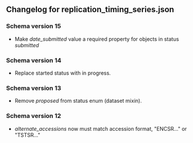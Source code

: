 ## Changelog for replication_timing_series.json

### Schema version 15

* Make *date_submitted* value a required property for objects in status *submitted*

### Schema version 14

* Replace started status with in progress.

### Schema version 13

* Remove *proposed* from status enum (dataset mixin).

### Schema version 12

* *alternate_accessions* now must match accession format, "ENCSR..." or "TSTSR..."

